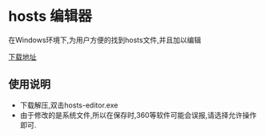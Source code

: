 # hosts 编辑器
在Windows环境下,为用户方便的找到hosts文件,并且加以编辑

[下载地址](https://github.com/bloodynumen/hosts-editor/archive/1.0.zip)

## 使用说明
* 下载解压,双击hosts-editor.exe
* 由于修改的是系统文件,所以在保存时,360等软件可能会误报,请选择允许操作即可.